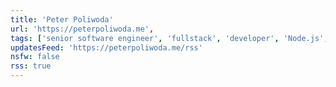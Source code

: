 ```yaml
---
title: 'Peter Poliwoda'
url: 'https://peterpoliwoda.me',
tags: ['senior software engineer', 'fullstack', 'developer', 'Node.js', 'IBM Cloud', 'IoT', 'robots', 'chatbots']
updatesFeed: 'https://peterpoliwoda.me/rss'
nsfw: false
rss: true
---
```

